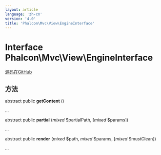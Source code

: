 ```yaml
---
layout: article
language: 'zh-cn'
version: '4.0'
title: 'Phalcon\Mvc\View\EngineInterface'
---
```


# Interface **Phalcon\Mvc\View\EngineInterface**

<a href="https://github.com/phalcon/cphalcon/tree/v4.0.0/phalcon/mvc/view/engineinterface.zep" class="btn btn-default btn-sm">源码在GitHub</a>

## 方法

abstract public **getContent** ()

...

abstract public **partial** (*mixed* $partialPath, [*mixed* $params])

...

abstract public **render** (*mixed* $path, *mixed* $params, [*mixed* $mustClean])

...